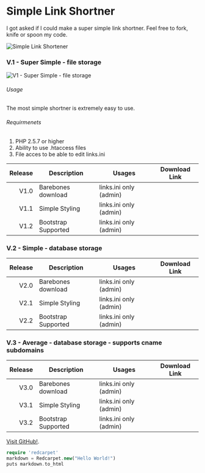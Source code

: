 Simple Link Shortner
==========================

I got asked if I could make a super simple link shortner.
Feel free to fork, knife or spoon my code.


![Simple Link Shortener](http://puu.sh/9Ym1a/3ebd4c8fca.png)
### V.1 - Super Simple - file storage
![V1 - Super Simple - file storage](http://puu.sh/9YmvW/91ce2eebcc.png)
###### Usage
The most simple shortner is extremely easy to use.
###### Requirmenets
1. PHP 2.5.7 or higher
2. Ability to use .htaccess files
3. File acces to be able to edit links.ini


| Release | Description                 | Usages                 | Download Link   | 
| -------:| --------------------------- |-----------------       |-----------------|
| V1.0    | Barebones download          | links.ini only (admin) |                 |
| V1.1    | Simple Styling              | links.ini only (admin) |                 |
| V1.2    | Bootstrap Supported         | links.ini only (admin) |                 | 

### V.2 - Simple - database storage
| Release | Description                 | Usages                 | Download Link   | 
| -------:| --------------------------- |-----------------       |-----------------|
| V2.0    | Barebones download          | links.ini only (admin) |                 |
| V2.1    | Simple Styling              | links.ini only (admin) |                 |
| V2.2    | Bootstrap Supported         | links.ini only (admin) |                 |

### V.3 - Average - database storage - supports cname subdomains

| Release | Description                 | Usages                 | Download Link   | 
| -------:| --------------------------- |-----------------       |-----------------|
| V3.0    | Barebones download          | links.ini only (admin) |                 |
| V3.1    | Simple Styling              | links.ini only (admin) |                 |
| V3.2    | Bootstrap Supported         | links.ini only (admin) |                 | 


[Visit GitHub!](www.github.com).

```php
require 'redcarpet'
markdown = Redcarpet.new("Hello World!")
puts markdown.to_html
```
